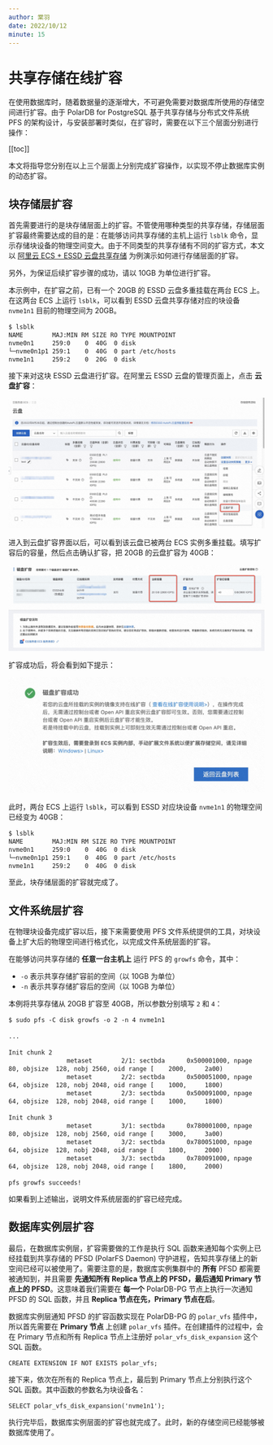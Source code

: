 ```yaml
---
author: 棠羽
date: 2022/10/12
minute: 15
---
```


# 共享存储在线扩容 <a href="https://developer.aliyun.com/live/250669"><Badge type="tip" text="视频" vertical="top" /></a>

<ArticleInfo :frontmatter=$frontmatter></ArticleInfo>

在使用数据库时，随着数据量的逐渐增大，不可避免需要对数据库所使用的存储空间进行扩容。由于 PolarDB for PostgreSQL 基于共享存储与分布式文件系统 PFS 的架构设计，与安装部署时类似，在扩容时，需要在以下三个层面分别进行操作：

[[toc]]

本文将指导您分别在以上三个层面上分别完成扩容操作，以实现不停止数据库实例的动态扩容。

## 块存储层扩容

首先需要进行的是块存储层面上的扩容。不管使用哪种类型的共享存储，存储层面扩容最终需要达成的目的是：在能够访问共享存储的主机上运行 `lsblk` 命令，显示存储块设备的物理空间变大。由于不同类型的共享存储有不同的扩容方式，本文以 [阿里云 ECS + ESSD 云盘共享存储](../deploying/storage-aliyun-essd.md) 为例演示如何进行存储层面的扩容。

另外，为保证后续扩容步骤的成功，请以 10GB 为单位进行扩容。

本示例中，在扩容之前，已有一个 20GB 的 ESSD 云盘多重挂载在两台 ECS 上。在这两台 ECS 上运行 `lsblk`，可以看到 ESSD 云盘共享存储对应的块设备 `nvme1n1` 目前的物理空间为 20GB。

```shell:no-line-numbers
$ lsblk
NAME        MAJ:MIN RM SIZE RO TYPE MOUNTPOINT
nvme0n1     259:0    0  40G  0 disk
└─nvme0n1p1 259:1    0  40G  0 part /etc/hosts
nvme1n1     259:2    0  20G  0 disk
```

接下来对这块 ESSD 云盘进行扩容。在阿里云 ESSD 云盘的管理页面上，点击 **云盘扩容**：

![essd-storage-grow](../imgs/essd-storage-grow.png)

进入到云盘扩容界面以后，可以看到该云盘已被两台 ECS 实例多重挂载。填写扩容后的容量，然后点击确认扩容，把 20GB 的云盘扩容为 40GB：

![essd-storage-online-grow](../imgs/essd-storage-online-grow.png)

扩容成功后，将会看到如下提示：

![essd-storage-grow-complete](../imgs/essd-storage-grow-complete.png)

此时，两台 ECS 上运行 `lsblk`，可以看到 ESSD 对应块设备 `nvme1n1` 的物理空间已经变为 40GB：

```shell:no-line-numbers
$ lsblk
NAME        MAJ:MIN RM SIZE RO TYPE MOUNTPOINT
nvme0n1     259:0    0  40G  0 disk
└─nvme0n1p1 259:1    0  40G  0 part /etc/hosts
nvme1n1     259:2    0  40G  0 disk
```

至此，块存储层面的扩容就完成了。

## 文件系统层扩容

在物理块设备完成扩容以后，接下来需要使用 PFS 文件系统提供的工具，对块设备上扩大后的物理空间进行格式化，以完成文件系统层面的扩容。

在能够访问共享存储的 **任意一台主机上** 运行 PFS 的 `growfs` 命令，其中：

- `-o` 表示共享存储扩容前的空间（以 10GB 为单位）
- `-n` 表示共享存储扩容后的空间（以 10GB 为单位）

本例将共享存储从 20GB 扩容至 40GB，所以参数分别填写 `2` 和 `4`：

```shell:no-line-numbers
$ sudo pfs -C disk growfs -o 2 -n 4 nvme1n1

...

Init chunk 2
                metaset        2/1: sectbda      0x500001000, npage       80, objsize  128, nobj 2560, oid range [    2000,     2a00)
                metaset        2/2: sectbda      0x500051000, npage       64, objsize  128, nobj 2048, oid range [    1000,     1800)
                metaset        2/3: sectbda      0x500091000, npage       64, objsize  128, nobj 2048, oid range [    1000,     1800)

Init chunk 3
                metaset        3/1: sectbda      0x780001000, npage       80, objsize  128, nobj 2560, oid range [    3000,     3a00)
                metaset        3/2: sectbda      0x780051000, npage       64, objsize  128, nobj 2048, oid range [    1800,     2000)
                metaset        3/3: sectbda      0x780091000, npage       64, objsize  128, nobj 2048, oid range [    1800,     2000)

pfs growfs succeeds!
```

如果看到上述输出，说明文件系统层面的扩容已经完成。

## 数据库实例层扩容

最后，在数据库实例层，扩容需要做的工作是执行 SQL 函数来通知每个实例上已经挂载到共享存储的 PFSD (PolarFS Daemon) 守护进程，告知共享存储上的新空间已经可以被使用了。需要注意的是，数据库实例集群中的 **所有** PFSD 都需要被通知到，并且需要 **先通知所有 Replica 节点上的 PFSD，最后通知 Primary 节点上的 PFSD**。这意味着我们需要在 **每一个** PolarDB-PG 节点上执行一次通知 PFSD 的 SQL 函数，并且 **Replica 节点在先，Primary 节点在后**。

数据库实例层通知 PFSD 的扩容函数实现在 PolarDB-PG 的 `polar_vfs` 插件中，所以首先需要在 **Primary 节点** 上创建 `polar_vfs` 插件。在创建插件的过程中，会在 Primary 节点和所有 Replica 节点上注册好 `polar_vfs_disk_expansion` 这个 SQL 函数。

```sql:no-line-numbers
CREATE EXTENSION IF NOT EXISTS polar_vfs;
```

接下来，依次在所有的 Replica 节点上，最后到 Primary 节点上分别执行这个 SQL 函数。其中函数的参数名为块设备名：

```sql:no-line-numbers
SELECT polar_vfs_disk_expansion('nvme1n1');
```

执行完毕后，数据库实例层面的扩容也就完成了。此时，新的存储空间已经能够被数据库使用了。
